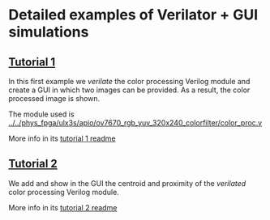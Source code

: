 # Detailed examples of Verilator + GUI simulations

## [Tutorial 1](./tut01)

In this first example we _verilate_ the color processing Verilog module and create a GUI in which two images can be provided.
As a result, the color processed image is shown.

The module used is [../../phys_fpga/ulx3s/apio/ov7670_rgb_yuv_320x240_colorfilter/color_proc.v](../../phys_fpga/ulx3s/apio/ov7670_rgb_yuv_320x240_colorfilter/color_proc.v)

More info in its [tutorial 1 readme](./tut01)

## [Tutorial 2](./tut02)

We add and show in the GUI the centroid and proximity of the _verilated_ color processing Verilog module.

More info in its [tutorial 2 readme](./tut02)
